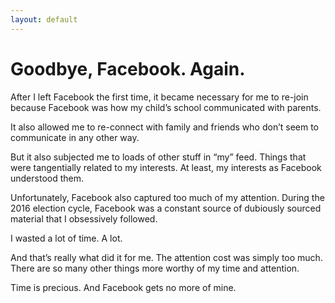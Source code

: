 ```yaml
---
layout: default
---
```

# Goodbye, Facebook. Again.

After I left Facebook the first time, it became necessary for me to re-join because Facebook was how my child’s school communicated with parents.

It also allowed me to re-connect with family and friends who don’t seem to communicate in any other way.

But it also subjected me to loads of other stuff in “my” feed. Things that were tangentially related to my interests. At least, my interests as Facebook understood them.

Unfortunately, Facebook also captured too much of my attention. During the 2016 election cycle, Facebook was a constant source of dubiously sourced material that I obsessively followed. 

I wasted a lot of time. A lot. 

And that’s really what did it for me. The attention cost was simply too much. There are so many other things more worthy of my time and attention.  

Time is precious. And Facebook gets no more of mine. 